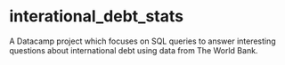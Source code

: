 # interational_debt_stats
A Datacamp project which focuses on SQL queries to answer interesting questions about international debt using data from The World Bank.
